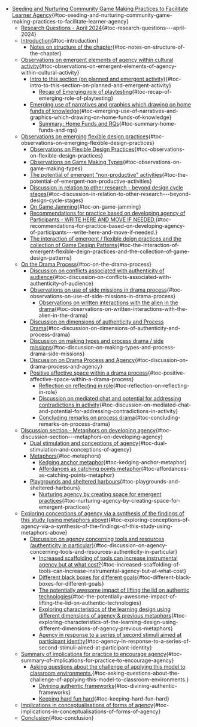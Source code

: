 -   [Seeding and Nurturing Community Game Making Practices to Facilitate
    Learner
    Agency](#seeding-and-nurturing-community-game-making-practices-to-facilitate-learner-agency){#toc-seeding-and-nurturing-community-game-making-practices-to-facilitate-learner-agency}
    -   [Research Questions - April
        2024](#research-questions---april-2024){#toc-research-questions---april-2024}
    -   [Introduction](#introduction){#toc-introduction}
        -   [Notes on structure of the
            chapter](#notes-on-structure-of-the-chapter){#toc-notes-on-structure-of-the-chapter}
    -   [Observations on emergent elements of agency within cultural
        activity](#observations-on-emergent-elements-of-agency-within-cultural-activity){#toc-observations-on-emergent-elements-of-agency-within-cultural-activity}
        -   [Intro to this section (on planned and emergent
            activity)](#intro-to-this-section-on-planned-and-emergent-activity){#toc-intro-to-this-section-on-planned-and-emergent-activity}
            -   [Recap of Emerging role of
                playtesting](#recap-of-emerging-role-of-playtesting){#toc-recap-of-emerging-role-of-playtesting}
        -   [Emerging use of narratives and graphics which drawing on
            home funds of
            knowledge](#emerging-use-of-narratives-and-graphics-which-drawing-on-home-funds-of-knowledge){#toc-emerging-use-of-narratives-and-graphics-which-drawing-on-home-funds-of-knowledge}
            -   [Summary: Home Funds and
                RQs](#summary-home-funds-and-rqs){#toc-summary-home-funds-and-rqs}
    -   [Observations on emerging flexible design
        practices](#observations-on-emerging-flexible-design-practices){#toc-observations-on-emerging-flexible-design-practices}
        -   [Observations on Flexible Design
            Practices](#observations-on-flexible-design-practices){#toc-observations-on-flexible-design-practices}
        -   [Observations on Game Making
            Types](#observations-on-game-making-types){#toc-observations-on-game-making-types}
        -   [The potential of emergent "non-productive"
            activities](#the-potential-of-emergent-non-productive-activities){#toc-the-potential-of-emergent-non-productive-activities}
        -   [Discussion in relation to other research - beyond design
            cycle
            stages](#discussion-in-relation-to-other-research---beyond-design-cycle-stages){#toc-discussion-in-relation-to-other-research---beyond-design-cycle-stages}
        -   [On Game Jamming](#on-game-jamming){#toc-on-game-jamming}
        -   [Recommendations for practice based on developing agency of
            Participants - WRITE HERE AND MOVE IF
            NEEDED.](#recommendations-for-practice-based-on-developing-agency-of-participants---write-here-and-move-if-needed.){#toc-recommendations-for-practice-based-on-developing-agency-of-participants---write-here-and-move-if-needed.}
        -   [The interaction of emergent / flexible deign practices and
            the collection of Game Design
            Patterns](#the-interaction-of-emergent-flexible-deign-practices-and-the-collection-of-game-design-patterns){#toc-the-interaction-of-emergent-flexible-deign-practices-and-the-collection-of-game-design-patterns}
    -   [On the Drama
        Process](#on-the-drama-process){#toc-on-the-drama-process}
        -   [Discussion on conflicts associated with authenticity of
            audience](#discussion-on-conflicts-associated-with-authenticity-of-audience){#toc-discussion-on-conflicts-associated-with-authenticity-of-audience}
        -   [Observations on use of side missions in drama
            process](#observations-on-use-of-side-missions-in-drama-process){#toc-observations-on-use-of-side-missions-in-drama-process}
            -   [Observations on written interactions with the alien in
                the
                drama](#observations-on-written-interactions-with-the-alien-in-the-drama){#toc-observations-on-written-interactions-with-the-alien-in-the-drama}
        -   [Discussion on dimensions of authenticity and Process
            Drama](#discussion-on-dimensions-of-authenticity-and-process-drama){#toc-discussion-on-dimensions-of-authenticity-and-process-drama}
        -   [Discussion on making types and process drama / side
            missions](#discussion-on-making-types-and-process-drama-side-missions){#toc-discussion-on-making-types-and-process-drama-side-missions}
        -   [Discussion on Drama Process and
            Agency](#discussion-on-drama-process-and-agency){#toc-discussion-on-drama-process-and-agency}
        -   [Positive affective space within a drama
            process](#positive-affective-space-within-a-drama-process){#toc-positive-affective-space-within-a-drama-process}
            -   [Reflection on reflecting in
                role](#reflection-on-reflecting-in-role){#toc-reflection-on-reflecting-in-role}
            -   [Discussion on mediated chat and potential for
                addressing contradictions in
                activity](#discussion-on-mediated-chat-and-potential-for-addressing-contradictions-in-activity){#toc-discussion-on-mediated-chat-and-potential-for-addressing-contradictions-in-activity}
            -   [Concluding remarks on process
                drama](#concluding-remarks-on-process-drama){#toc-concluding-remarks-on-process-drama}
    -   [Discussion section - Metaphors on developing
        agency](#discussion-section---metaphors-on-developing-agency){#toc-discussion-section---metaphors-on-developing-agency}
        -   [Dual stimulation and conceptions of
            agency](#dual-stimulation-and-conceptions-of-agency){#toc-dual-stimulation-and-conceptions-of-agency}
        -   [Metaphors](#metaphors){#toc-metaphors}
            -   [Kedging anchor
                metaphor](#kedging-anchor-metaphor){#toc-kedging-anchor-metaphor}
            -   [Affordances as catching points
                metaphor](#affordances-as-catching-points-metaphor){#toc-affordances-as-catching-points-metaphor}
        -   [Playgrounds and sheltered
            harbours](#playgrounds-and-sheltered-harbours){#toc-playgrounds-and-sheltered-harbours}
            -   [Nurturing agency by creating space for emergent
                practices](#nurturing-agency-by-creating-space-for-emergent-practices){#toc-nurturing-agency-by-creating-space-for-emergent-practices}
    -   [Exploring conceptions of agency via a synthesis of the findings
        of this study (using metaphors
        above)](#exploring-conceptions-of-agency-via-a-synthesis-of-the-findings-of-this-study-using-metaphors-above){#toc-exploring-conceptions-of-agency-via-a-synthesis-of-the-findings-of-this-study-using-metaphors-above}
        -   [Discussion on agency concerning tools and resources
            (authenticity in
            particular)](#discussion-on-agency-concerning-tools-and-resources-authenticity-in-particular){#toc-discussion-on-agency-concerning-tools-and-resources-authenticity-in-particular}
            -   [Increased scaffolding of tools can increase
                instrumental agency but at what
                cost?](#increased-scaffolding-of-tools-can-increase-instrumental-agency-but-at-what-cost){#toc-increased-scaffolding-of-tools-can-increase-instrumental-agency-but-at-what-cost}
            -   [Different black boxes for different
                goals](#different-black-boxes-for-different-goals){#toc-different-black-boxes-for-different-goals}
            -   [The potentially awesome impact of lifting the lid on
                authentic
                technologies](#the-potentially-awesome-impact-of-lifting-the-lid-on-authentic-technologies){#toc-the-potentially-awesome-impact-of-lifting-the-lid-on-authentic-technologies}
            -   [Exploring characteristics of the learning design using
                different dimensions of agency & previous
                metaphors](#exploring-characteristics-of-the-learning-design-using-different-dimensions-of-agency-previous-metaphors){#toc-exploring-characteristics-of-the-learning-design-using-different-dimensions-of-agency-previous-metaphors}
            -   [Agency in response to a series of second stimuli aimed
                at participant
                identity](#agency-in-response-to-a-series-of-second-stimuli-aimed-at-participant-identity){#toc-agency-in-response-to-a-series-of-second-stimuli-aimed-at-participant-identity}
    -   [Summary of implications for practice to encourage
        agency](#summary-of-implications-for-practice-to-encourage-agency){#toc-summary-of-implications-for-practice-to-encourage-agency}
        -   [Asking questions about the challenge of applying this model
            to classroom
            environments.](#asking-questions-about-the-challenge-of-applying-this-model-to-classroom-environments.){#toc-asking-questions-about-the-challenge-of-applying-this-model-to-classroom-environments.}
            -   [Divining authentic
                frameworks](#divining-authentic-frameworks){#toc-divining-authentic-frameworks}
            -   [Keeping hard fun
                hard](#keeping-hard-fun-hard){#toc-keeping-hard-fun-hard}
    -   [Implications in conceptualisations of forms of
        agency](#implications-in-conceptualisations-of-forms-of-agency){#toc-implications-in-conceptualisations-of-forms-of-agency}
    -   [Conclusion](#conclusion){#toc-conclusion}
